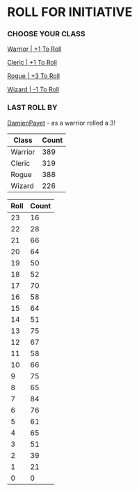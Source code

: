 # ROLL FOR INITIATIVE
### CHOOSE YOUR CLASS

[Warrior | +1 To Roll](https://github.com/benjaminsampica/benjaminsampica/issues/new?title=roll%7Cwarrior&body=Just+click+%27Submit+new+issue%27.)

[Cleric | +1 To Roll](https://github.com/benjaminsampica/benjaminsampica/issues/new?title=roll%7Ccleric&body=Just+click+%27Submit+new+issue%27.)

[Rogue | +3 To Roll](https://github.com/benjaminsampica/benjaminsampica/issues/new?title=roll%7Crogue&body=Just+click+%27Submit+new+issue%27.)

[Wizard | -1 To Roll](https://github.com/benjaminsampica/benjaminsampica/issues/new?title=roll%7Cwizard&body=Just+click+%27Submit+new+issue%27.)
### LAST ROLL BY
[DamienPayet](https://www.github.com/DamienPayet) - as a warrior rolled a 3!

|Class|Count|
|-|-|
|Warrior|389|
|Cleric|319|
|Rogue|388|
|Wizard|226|

|Roll|Count|
|-|-|
|23|16
|22|28
|21|66
|20|64
|19|50
|18|52
|17|70
|16|58
|15|64
|14|51
|13|75
|12|67
|11|58
|10|66
|9|75
|8|65
|7|84
|6|76
|5|61
|4|65
|3|51
|2|39
|1|21
|0|0
